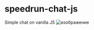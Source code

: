 # speedrun-chat-js
Simple chat on vanilla JS
![изображение](https://user-images.githubusercontent.com/6175334/172544958-d310065a-5c54-42a4-9c69-7d4fc5e1b4f2.png)
